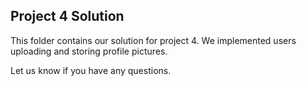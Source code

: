 ## Project 4 Solution

This folder contains our solution for project 4. We implemented
users uploading and storing profile pictures.

Let us know if you have any questions.